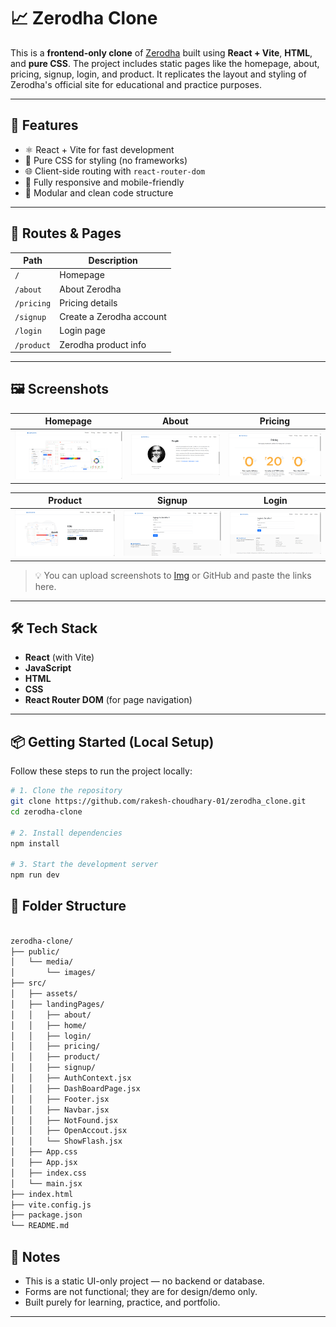 # 📈 Zerodha Clone

This is a **frontend-only clone** of [Zerodha](https://zerodha.com/) built using **React + Vite**, **HTML**, and **pure CSS**. The project includes static pages like the homepage, about, pricing, signup, login, and product. It replicates the layout and styling of Zerodha's official site for educational and practice purposes.

---

## 🚀 Features

- ⚛️ React + Vite for fast development
- 🎨 Pure CSS for styling (no frameworks)
- 🌐 Client-side routing with `react-router-dom`
- 📱 Fully responsive and mobile-friendly
- 🔧 Modular and clean code structure

---

## 🧭 Routes & Pages

| Path        | Description              |
|-------------|--------------------------|
| `/`         | Homepage                 |
| `/about`    | About Zerodha            |
| `/pricing`  | Pricing details          |
| `/signup`   | Create a Zerodha account |
| `/login`    | Login page               |
| `/product`  | Zerodha product info     |

---

## 🖼️ Screenshots

| Homepage | About | Pricing |
|----------|-------|---------|
| ![Homepage](screenShots/homePage.png) | ![About](screenShots/aboutPage.png) | ![Pricing](screenShots/pricingPage.png) |

| Product | Signup | Login |
|--------|--------|-------|
| ![Product](screenShots/productPage.png) | ![Signup](screenShots/signupPage.png) | ![Login](screenShots/loginPage.png) |

> 💡 You can upload screenshots to [Img](screenShots) or GitHub and paste the links here.

---

## 🛠️ Tech Stack

- **React** (with Vite)
- **JavaScript**
- **HTML**
- **CSS**
- **React Router DOM** (for page navigation)

---

## 📦 Getting Started (Local Setup)

Follow these steps to run the project locally:

```bash
# 1. Clone the repository
git clone https://github.com/rakesh-choudhary-01/zerodha_clone.git
cd zerodha-clone

# 2. Install dependencies
npm install

# 3. Start the development server
npm run dev

```

## 📁 Folder Structure

```bash

zerodha-clone/
├── public/
│   └── media/
│       └── images/
├── src/
│   ├── assets/
│   ├── landingPages/
│   │   ├── about/
│   │   ├── home/
│   │   ├── login/
│   │   ├── pricing/
│   │   ├── product/
│   │   ├── signup/
│   │   ├── AuthContext.jsx
│   │   ├── DashBoardPage.jsx
│   │   ├── Footer.jsx
│   │   ├── Navbar.jsx
│   │   ├── NotFound.jsx
│   │   ├── OpenAccout.jsx
│   │   └── ShowFlash.jsx
│   ├── App.css
│   ├── App.jsx
│   ├── index.css
│   └── main.jsx
├── index.html
├── vite.config.js
├── package.json
└── README.md


```

## 📌 Notes

- This is a static UI-only project — no backend or database.
- Forms are not functional; they are for design/demo only.
- Built purely for learning, practice, and portfolio.

---
